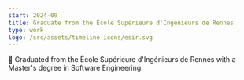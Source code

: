 ```yaml
---
start: 2024-09
title: Graduate from the École Supérieure d'Ingénieurs de Rennes
type: work
logo: /src/assets/timeline-icons/esir.svg
---
```


🎉 Graduated from the École Supérieure d'Ingénieurs de Rennes with a Master's degree in Software Engineering.
